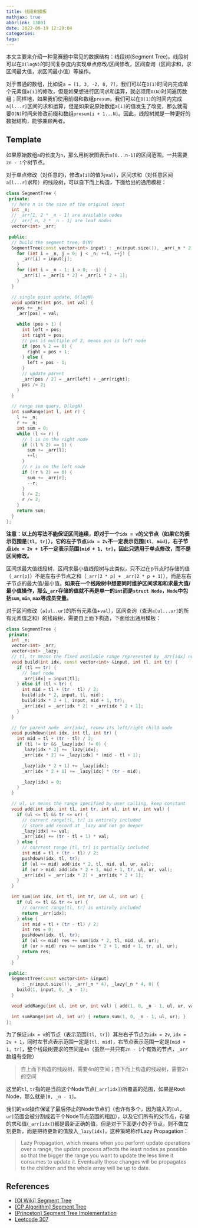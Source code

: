 ```yaml
---
title: 线段树模板
mathjax: true
abbrlink: 13801
date: 2022-09-19 12:29:04
categories:
tags:
---
```


本文主要来介绍一种竞赛题中常见的数据结构：线段树(Segment Tree)。线段树可以在`O(logN)`的时间复杂度内实现单点修改/区间修改，区间查询（区间求和，求区间最大值，求区间最小值）等操作。

对于普通的数组，比如说`a = [1, 3, -2, 8, 7]`，我们可以在`O(1)`时间内完成单个元素值`a[i]`的修改，但是如果想进行区间求和运算，就必须用`O(N)`时间遍历数组；同样地，如果我们使用前缀和数组`presum`，我们可以在`O(1)`的时间内完成`a[l...r]`区间的求和运算，但是如果说原始数组`a[i]`的值发生了改变，那么就需要`O(N)`时间来修改前缀和数组`presum[i + 1...N]`。因此，线段树就是一种更好的数据结构，能够兼顾两者。

## Template

如果原始数组`a`的长度为`n`，那么用树状图表示`a[0...n-1]`的区间范围，一共需要`2n - 1`个树节点。

对于单点修改（对任意的i，修改`a[i]`的值为`val`），区间求和（对任意区间`a[l...r]`求和）的线段树，可以自下而上构造，下面给出的通用模板：

```c++
class SegmentTree {
 private:
  // here n is the size of the original input
  int _n;
  // _arr[1, 2 * _n - 1] are available nodes
  // _arr[_n, 2 * _n - 1] are leaf nodes
  vector<int> _arr;

 public:
  // build the segment tree, O(N)
  SegmentTree(const vector<int> input) : _n(input.size()), _arr(_n * 2) {
    for (int i = _n, j = 0; j < _n; ++i, ++j) {
      _arr[i] = input[j];
    }
    for (int i = _n - 1; i > 0; --i) {
      _arr[i] = _arr[i * 2] + _arr[i * 2 + 1];
    }
  }

  // single point update, O(logN)
  void update(int pos, int val) {
    pos += _n;
    _arr[pos] = val;

    while (pos > 1) {
      int left = pos;
      int right = pos;
      // pos is multiple of 2, means pos is left node
      if (pos % 2 == 0) {
        right = pos + 1;
      } else {
        left = pos - 1;
      }
      // update parent
      _arr[pos / 2] = _arr[left] + _arr[right];
      pos /= 2;
    }
  }

  // range sum query, O(logN)
  int sumRange(int l, int r) {
    l += _n;
    r += _n;
    int sum = 0;
    while (l <= r) {
      // l is on the right node
      if ((l % 2) == 1) {
        sum += _arr[l];
        ++l;
      }
      // r is on the left node
      if ((r % 2) == 0) {
        sum += _arr[r];
        --r;
      }
      l /= 2;
      r /= 2;
    }
    return sum;
  }
};
```

**注意：以上的写法不能保证区间连续，即对于一个`idx = v`的父节点（如果它的表示范围是`[tl, tr]`），它的左子节点`idx = 2v`不一定表示范围`[tl, mid]`，右子节点`idx = 2v + 1`不一定表示范围`[mid + 1, tr]`，因此只适用于单点修改，而不是区间修改。**

区间求最大值线段树，区间求最小值线段树与此类似，只不过在p节点时存储的值（`_arr[p]`）不是左右子节点之和（`_arr[2 * p] + _arr[2 * p + 1]`），而是左右子节点的最大值/最小值。**如果在一个线段树中想要同时维护区间求和和求最大值/最小值操作，那么`_arr`存储的值就不再是单一的`int`而是`struct Node`，`Node`中包括`sum`, `min`, `max`等成员变量。**

对于区间修改（`a[ul..ur]`的所有元素值+`val`），区间查询（查询`a[ul...ur]`的所有元素值之和）的线段树，需要自上而下构造，下面给出通用模板：

```c++
class SegmentTree {
 private:
  int _n;
  vector<int> _arr;
  vector<int> _lazy;
  // tl, tr means the fixed available range represented by _arr[idx] node
  void build(int idx, const vector<int> &input, int tl, int tr) {
    if (tl == tr) {
      // leaf node
      _arr[idx] = input[tl];
    } else if (tl < tr) {
      int mid = tl + (tr - tl) / 2;
      build(idx * 2, input, tl, mid);
      build(idx * 2 + 1, input, mid + 1, tr);
      _arr[idx] = _arr[idx * 2] + _arr[idx * 2 + 1];
    }
  }

  // for parent node _arr[idx], renew its left/right child node
  void pushdown(int idx, int tl, int tr) {
    int mid = tl + (tr - tl) / 2;
    if (tl != tr && _lazy[idx] != 0) {
      _lazy[idx * 2] += _lazy[idx];
      _arr[idx * 2] += _lazy[idx] * (mid - tl + 1);

      _lazy[idx * 2 + 1] += _lazy[idx];
      _arr[idx * 2 + 1] += _lazy[idx] * (tr - mid);

      _lazy[idx] = 0;
    }
  }

  // ul, ur means the range specified by user calling, keep constant
  void add(int idx, int tl, int tr, int ul, int ur, int val) {
    if (ul <= tl && tr <= ur) {
      // current range[tl, tr] is entirely included
      // store add record at _lazy and not go deeper
      _lazy[idx] += val;
      _arr[idx] += (tr - tl + 1) * val;
    } else {
      // currrent range [tl, tr] is partially included
      int mid = tl + (tr - tl) / 2;
      pushdown(idx, tl, tr);
      if (ul <= mid) add(idx * 2, tl, mid, ul, ur, val);
      if (ur > mid) add(idx * 2 + 1, mid + 1, tr, ul, ur, val);
      _arr[idx] = _arr[idx * 2] + _arr[idx * 2 + 1];
    }
  }

  int sum(int idx, int tl, int tr, int ul, int ur) {
    if (ul <= tl && tr <= ur) {
      // current range[tl, tr] is entirely included
      return _arr[idx];
    } else {
      int mid = tl + (tr - tl) / 2;
      int res = 0;
      pushdown(idx, tl, tr);
      if (ul <= mid) res += sum(idx * 2, tl, mid, ul, ur);
      if (ur > mid) res += sum(idx * 2 + 1, mid + 1, tr, ul, ur);
      return res;
    }
  }

 public:
  SegmentTree(const vector<int> &input)
      : _n(input.size()), _arr(_n * 4), _lazy(_n * 4, 0) {
    build(1, input, 0, _n - 1);
  }

  void addRange(int ul, int ur, int val) { add(1, 0, _n - 1, ul, ur, val); }

  int sumRange(int ul, int ur) { return sum(1, 0, _n - 1, ul, ur); }
};
```

为了保证`idx = v`的节点（表示范围`[tl, tr]`）其左右子节点为`idx = 2v`, `idx = 2v + 1`，同时左节点表示范围一定是`[tl, mid]`，右节点表示范围一定是`[mid + 1, tr]`，整个线段树要求的空间是`4n`（虽然一共只有`2n - 1`个有效的节点，`_arr`数组有空隙）

> 自上而下构造的线段树，需要4n的空间；自下而上构造的线段树，需要2n的空间

这里的`tl`, `tr`指的是当前这个Node节点(`_arr[idx]`)所覆盖的范围，如果是Root Node，那么就是`[0, _n - 1]`。

我们的`add`操作保证了最后停止的Node节点们（也许有多个，因为输入的`[ul, ur]`范围会被分割成若干个Node节点范围的相加），以及它们所有的父节点，存储的求和值(`_arr[idx]`)都是最新正确的值，但是对于下面更小的子节点，则不做立刻更新，而是把待更新的值放入`_lazy[idx]`，这种策略称作Lazy Propagation：

> Lazy Propagation, which means when you perform update operations over a range, the update process affects the least nodes as possible so that the bigger the range you want to update the less time it consumes to update it. Eventually those changes will be propagates to the children and the whole array will be up to date.

## References

- [[OI Wiki] Segment Tree](https://oi-wiki.org/ds/seg/)
- [[CP Algorithm] Segment Tree](https://cp-algorithms.com/data_structures/segment_tree.html)
- [[Princeton] Segment Tree Implementation](https://algs4.cs.princeton.edu/code/edu/princeton/cs/algs4/SegmentTree.java.html)
- [Leetcode 307](https://leetcode.cn/problems/range-sum-query-mutable/)
